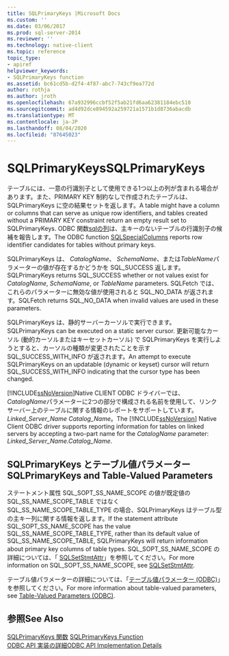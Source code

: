 ```yaml
---
title: SQLPrimaryKeys |Microsoft Docs
ms.custom: ''
ms.date: 03/06/2017
ms.prod: sql-server-2014
ms.reviewer: ''
ms.technology: native-client
ms.topic: reference
topic_type:
- apiref
helpviewer_keywords:
- SQLPrimaryKeys function
ms.assetid: bc61cd5b-d2f4-4f87-abc7-743cf9ea772d
author: rothja
ms.author: jroth
ms.openlocfilehash: 67a932996ccbf52f5ab21fd6aa62381184ebc510
ms.sourcegitcommit: ad4d92dce894592a259721a1571b1d8736abacdb
ms.translationtype: MT
ms.contentlocale: ja-JP
ms.lasthandoff: 08/04/2020
ms.locfileid: "87645023"
---
```

# <a name="sqlprimarykeys"></a><span data-ttu-id="a8f40-102">SQLPrimaryKeys</span><span class="sxs-lookup"><span data-stu-id="a8f40-102">SQLPrimaryKeys</span></span>
  <span data-ttu-id="a8f40-103">テーブルには、一意の行識別子として使用できる1つ以上の列が含まれる場合があります。また、PRIMARY KEY 制約なしで作成されたテーブルは、SQLPrimaryKeys に空の結果セットを返します。</span><span class="sxs-lookup"><span data-stu-id="a8f40-103">A table might have a column or columns that can serve as unique row identifiers, and tables created without a PRIMARY KEY constraint return an empty result set to SQLPrimaryKeys.</span></span> <span data-ttu-id="a8f40-104">ODBC 関数[sqlの列](sqlspecialcolumns.md)は、主キーのないテーブルの行識別子の候補を報告します。</span><span class="sxs-lookup"><span data-stu-id="a8f40-104">The ODBC function [SQLSpecialColumns](sqlspecialcolumns.md) reports row identifier candidates for tables without primary keys.</span></span>  
  
 <span data-ttu-id="a8f40-105">SQLPrimaryKeys は、 *CatalogName*、 *SchemaName*、または*TableName*パラメーターの値が存在するかどうかを SQL_SUCCESS 返します。</span><span class="sxs-lookup"><span data-stu-id="a8f40-105">SQLPrimaryKeys returns SQL_SUCCESS whether or not values exist for *CatalogName*, *SchemaName*, or *TableName* parameters.</span></span> <span data-ttu-id="a8f40-106">SQLFetch では、これらのパラメーターに無効な値が使用されると SQL_NO_DATA が返されます。</span><span class="sxs-lookup"><span data-stu-id="a8f40-106">SQLFetch returns SQL_NO_DATA when invalid values are used in these parameters.</span></span>  
  
 <span data-ttu-id="a8f40-107">SQLPrimaryKeys は、静的サーバーカーソルで実行できます。</span><span class="sxs-lookup"><span data-stu-id="a8f40-107">SQLPrimaryKeys can be executed on a static server cursor.</span></span> <span data-ttu-id="a8f40-108">更新可能なカーソル (動的カーソルまたはキーセットカーソル) で SQLPrimaryKeys を実行しようとすると、カーソルの種類が変更されたことを示す SQL_SUCCESS_WITH_INFO が返されます。</span><span class="sxs-lookup"><span data-stu-id="a8f40-108">An attempt to execute SQLPrimaryKeys on an updatable (dynamic or keyset) cursor will return SQL_SUCCESS_WITH_INFO indicating that the cursor type has been changed.</span></span>  
  
 <span data-ttu-id="a8f40-109">[!INCLUDE[ssNoVersion](../../includes/ssnoversion-md.md)]Native CLIENT ODBC ドライバーでは、 *CatalogName*パラメーターに2つの部分で構成される名前を使用して、リンクサーバー上のテーブルに関する情報のレポートをサポートしています。 *Linked_Server_Name Catalog_Name*。</span><span class="sxs-lookup"><span data-stu-id="a8f40-109">The [!INCLUDE[ssNoVersion](../../includes/ssnoversion-md.md)] Native Client ODBC driver supports reporting information for tables on linked servers by accepting a two-part name for the *CatalogName* parameter: *Linked_Server_Name.Catalog_Name*.</span></span>  
  
## <a name="sqlprimarykeys-and-table-valued-parameters"></a><span data-ttu-id="a8f40-110">SQLPrimaryKeys とテーブル値パラメーター</span><span class="sxs-lookup"><span data-stu-id="a8f40-110">SQLPrimaryKeys and Table-Valued Parameters</span></span>  
 <span data-ttu-id="a8f40-111">ステートメント属性 SQL_SOPT_SS_NAME_SCOPE の値が既定値の SQL_SS_NAME_SCOPE_TABLE ではなく SQL_SS_NAME_SCOPE_TABLE_TYPE の場合、SQLPrimaryKeys はテーブル型の主キー列に関する情報を返します。</span><span class="sxs-lookup"><span data-stu-id="a8f40-111">If the statement attribute SQL_SOPT_SS_NAME_SCOPE has the value SQL_SS_NAME_SCOPE_TABLE_TYPE, rather than its default value of SQL_SS_NAME_SCOPE_TABLE, SQLPrimaryKeys will return information about primary key columns of table types.</span></span> <span data-ttu-id="a8f40-112">SQL_SOPT_SS_NAME_SCOPE の詳細については、「 [SQLSetStmtAttr](sqlsetstmtattr.md)」を参照してください。</span><span class="sxs-lookup"><span data-stu-id="a8f40-112">For more information on SQL_SOPT_SS_NAME_SCOPE, see [SQLSetStmtAttr](sqlsetstmtattr.md).</span></span>  
  
 <span data-ttu-id="a8f40-113">テーブル値パラメーターの詳細については、「[テーブル値パラメーター &#40;ODBC&#41;](../native-client-odbc-table-valued-parameters/table-valued-parameters-odbc.md)」を参照してください。</span><span class="sxs-lookup"><span data-stu-id="a8f40-113">For more information about table-valued parameters, see [Table-Valued Parameters &#40;ODBC&#41;](../native-client-odbc-table-valued-parameters/table-valued-parameters-odbc.md).</span></span>  
  
## <a name="see-also"></a><span data-ttu-id="a8f40-114">参照</span><span class="sxs-lookup"><span data-stu-id="a8f40-114">See Also</span></span>  
 <span data-ttu-id="a8f40-115">[SQLPrimaryKeys 関数](https://go.microsoft.com/fwlink/?LinkId=59361) </span><span class="sxs-lookup"><span data-stu-id="a8f40-115">[SQLPrimaryKeys Function](https://go.microsoft.com/fwlink/?LinkId=59361) </span></span>  
 [<span data-ttu-id="a8f40-116">ODBC API 実装の詳細</span><span class="sxs-lookup"><span data-stu-id="a8f40-116">ODBC API Implementation Details</span></span>](odbc-api-implementation-details.md)  
  
  
